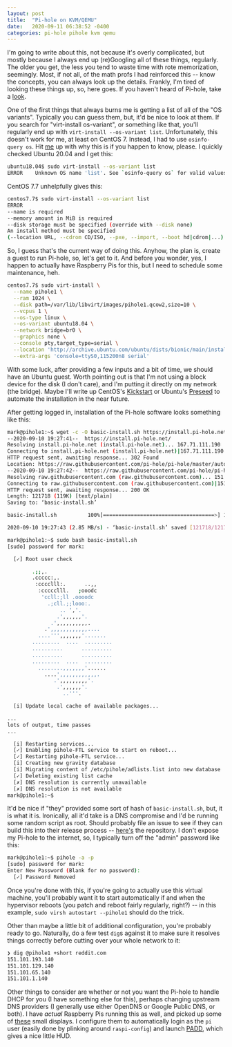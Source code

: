 ```yaml
---
layout: post
title:  "Pi-hole on KVM/QEMU"
date:   2020-09-11 06:38:52 -0400
categories: pi-hole pihole kvm qemu
---
```


I'm going to write about this, not because it's overly complicated, but mostly because I always end up (re)Googling all of these things, regularly. The older you get, the less you tend to waste time with rote memorization, seemingly. Most, if not all, of the math profs I had reinforced this -- know the concepts, you can always look up the details. Frankly, I'm tired of looking these things up, so, here goes. If you haven't heard of Pi-hole, take a [look](https://pi-hole.net).

One of the first things that always burns me is getting a list of all of the "OS variants". Typically you can guess them, but, it'd be nice to look at them. If you search for "virt-install os-variant", or something like that, you'll regularly end up with `virt-install --os-variant list`. Unfortunately, this doesn't work for me, at least on CentOS 7. Instead, I had to use `osinfo-query os`. Hit [me](mailto:mamercad@gmail.com) up with why this is if you happen to know, please.
I quickly checked Ubuntu 20.04 and I get this:

```bash
ubuntu18.04$ sudo virt-install --os-variant list
ERROR    Unknown OS name 'list'. See `osinfo-query os` for valid values.
```

CentOS 7.7 unhelpfully gives this:

```bash
centos7.7$ sudo virt-install --os-variant list
ERROR
--name is required
--memory amount in MiB is required
--disk storage must be specified (override with --disk none)
An install method must be specified
(--location URL, --cdrom CD/ISO, --pxe, --import, --boot hd|cdrom|...)
```

So, I guess that's the current way of doing this. Anyhow, the plan is, create a guest to run Pi-hole, so, let's get to it. And before you wonder, yes, I happen to actually have Raspberry Pis for this, but I need to schedule some maintenance, heh.

```bash
centos7.7$ sudo virt-install \
  --name pihole1 \
  --ram 1024 \
  --disk path=/var/lib/libvirt/images/pihole1.qcow2,size=10 \
  --vcpus 1 \
  --os-type linux \
  --os-variant ubuntu18.04 \
  --network bridge=br0 \
  --graphics none \
  --console pty,target_type=serial \
  --location 'http://archive.ubuntu.com/ubuntu/dists/bionic/main/installer-amd64/' \
  --extra-args 'console=ttyS0,115200n8 serial'
```

With some luck, after providing a few inputs and a bit of time, we should have an Ubuntu guest. Worth pointing out is that I'm not using a block device for the disk (I don't care), and I'm putting it directly on my network (the bridge). Maybe I'll write up CentOS's [Kickstart](https://docs.centos.org/en-US/centos/install-guide/Kickstart2/) or Ubuntu's [Preseed](https://help.ubuntu.com/lts/installation-guide/amd64/apb.html) to automate the installation in the near future.

After getting logged in, installation of the Pi-hole software looks something like this:

```bash
mark@pihole1:~$ wget -c -O basic-install.sh https://install.pi-hole.net
--2020-09-10 19:27:41--  https://install.pi-hole.net/
Resolving install.pi-hole.net (install.pi-hole.net)... 167.71.111.190
Connecting to install.pi-hole.net (install.pi-hole.net)|167.71.111.190|:443... connected.
HTTP request sent, awaiting response... 302 Found
Location: https://raw.githubusercontent.com/pi-hole/pi-hole/master/automated%20install/basic-install.sh [following]
--2020-09-10 19:27:42--  https://raw.githubusercontent.com/pi-hole/pi-hole/master/automated%20install/basic-install.sh
Resolving raw.githubusercontent.com (raw.githubusercontent.com)... 151.101.64.133, 151.101.128.133, 151.101.0.133, ...
Connecting to raw.githubusercontent.com (raw.githubusercontent.com)|151.101.64.133|:443... connected.
HTTP request sent, awaiting response... 200 OK
Length: 121718 (119K) [text/plain]
Saving to: ‘basic-install.sh’

basic-install.sh          100%[====================================>] 118.87K  --.-KB/s    in 0.04s

2020-09-10 19:27:43 (2.85 MB/s) - ‘basic-install.sh’ saved [121718/121718]
```

```bash
mark@pihole1:~$ sudo bash basic-install.sh
[sudo] password for mark:

  [✓] Root user check

        .;;,.
        .ccccc:,.
         :cccclll:.      ..,,
          :ccccclll.   ;ooodc
           'ccll:;ll .oooodc
             .;cll.;;looo:.
                 .. ','.
                .',,,,,,'.
              .',,,,,,,,,,.
            .',,,,,,,,,,,,....
          ....''',,,,,,,'.......
        .........  ....  .........
        ..........      ..........
        ..........      ..........
        .........  ....  .........
          ........,,,,,,,'......
            ....',,,,,,,,,,,,.
               .',,,,,,,,,'.
                .',,,,,,'.
                  ..'''.

  [i] Update local cache of available packages...

...
lots of output, time passes
...

  [i] Restarting services...
  [✓] Enabling pihole-FTL service to start on reboot...
  [✓] Restarting pihole-FTL service...
  [i] Creating new gravity database
  [i] Migrating content of /etc/pihole/adlists.list into new database
  [✓] Deleting existing list cache
  [✗] DNS resolution is currently unavailable
  [✗] DNS resolution is not available
mark@pihole1:~$
```

It'd be nice if "they" provided some sort of hash of `basic-install.sh`, but, it is what it is. Ironically, all it'd take is a DNS compromise and I'd be running some random script as root. Should probably file an issue to see if they can build this into their release process -- [here's](https://github.com/pi-hole/pi-hole) the repository. I don't expose my Pi-hole to the internet, so, I typically turn off the "admin" password like this:

```bash
mark@pihole1:~$ pihole -a -p
[sudo] password for mark:
Enter New Password (Blank for no password):
  [✓] Password Removed
```

Once you're done with this, if you're going to actually use this virtual machine, you'll probably want it to start automatically if and when the hypervisor reboots (you patch and reboot fairly regularly, right?) -- in this example, `sudo virsh autostart --pihole1` should do the trick.

Other than maybe a little bit of additional configuration, you're probably ready to go. Naturally, do a few test `dig`s against it to make sure it resolves things correctly before cutting over your whole network to it:

```bash
❯ dig @pihole1 +short reddit.com
151.101.193.140
151.101.129.140
151.101.65.140
151.101.1.140
```

Other things to consider are whether or not you want the Pi-hole to handle DHCP for you (I have something else for this), perhaps changing upstream DNS providers (I generally use either OpenDNS or Google Public DNS, or both). I have *actual* Raspberry Pis running this as well, and picked up some of [these](https://www.amazon.com/STARTO-Raspberry-320x480-Resolution-Display/dp/B07S695VQM/ref=sr_1_4?dchild=1&keywords=pitft+3.5&qid=1599820165&sr=8-4) small displays. I configure them to automatically login as the `pi` user (easily done by plinking around `raspi-config`) and launch [PADD](https://github.com/pi-hole/PADD), which gives a nice little HUD.

